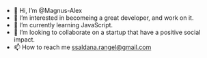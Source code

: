 - 👋 Hi, I’m @Magnus-Alex
- 👀 I’m interested in becomeing a great developer, and work on it.
- 🌱 I’m currently learning JavaScript.
- 💞️ I’m looking to collaborate on a startup that have a positive social impact.
- 📫 How to reach me ssaldana.rangel@gmail.com

<!---
Magnus-Alex/Magnus-Alex is a ✨ special ✨ repository because its `README.md` (this file) appears on your GitHub profile.
You can click the Preview link to take a look at your changes.
--->
